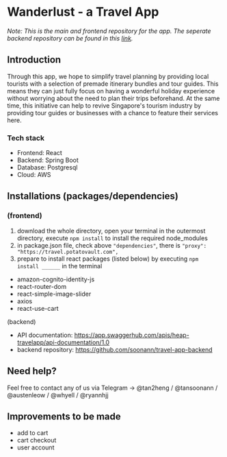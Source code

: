 # Wanderlust - a Travel App

<i>Note: This is the main and frontend repository for the app. The seperate backend repository can be found in this <a href="https://github.com/soonann/travel-app-backend">link</a>.</i>

## **Introduction**
Through this app, we hope to simplify travel planning by providing local tourists with a selection of premade itinerary bundles and tour guides. This means they can just fully focus on having a wonderful holiday experience without worrying about the need to plan their trips beforehand. At the same time, this initiative can help to revive Singapore's tourism industry by providing tour guides or businesses with a chance to feature their services here.

### Tech stack
- Frontend: React
- Backend: Spring Boot
- Database: Postgresql
- Cloud: AWS

## **Installations (packages/dependencies)**
### (frontend)
1. download the whole directory, open your terminal in the outermost directory, execute `npm install` to install the required node_modules
2. in package.json file, check above `"dependencies"`, there is `"proxy": "https://travel.potatovault.com",`
3. prepare to install react packages (listed below) by executing `npm install ______` in the terminal
- amazon-cognito-identity-js
- react-router-dom
- react-simple-image-slider
- axios
- react-use-cart

(backend)
- API documentation: https://app.swaggerhub.com/apis/heap-travelapp/api-documentation/1.0
- backend repository: https://github.com/soonann/travel-app-backend

## **Need help?**
Feel free to contact any of us via Telegram -> @tan2heng / @tansoonann / @austenleow / @whyell / @ryannhjj

## **Improvements to be made**
- add to cart
- cart checkout
- user account
